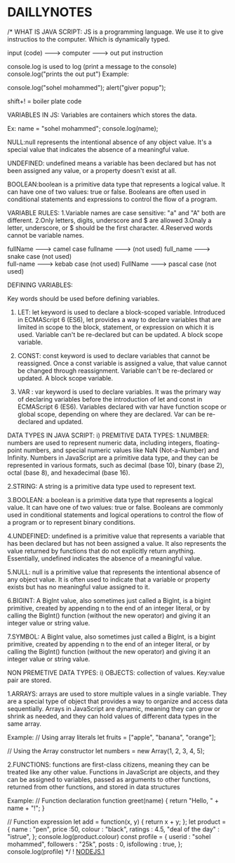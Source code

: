 # DAILLYNOTES
/*
WHAT IS JAVA SCRIPT: JS is a programming language. We use it to give instructios to the computer. Which is dynamically typed.

input (code) --->  computer ---> out put
instruction 

console.log is used to log (print a message to the console)
console.log("prints the out put")
Example:

console.log("sohel mohammed");
alert("giver popup");

shift+! = boiler plate code

VARIABLES IN JS: Variables are containers which stores the data.

Ex: name = "sohel mohammed";
console.log(name);

NULL:null represents the intentional absence of any object value. It's a special value that indicates the absence of a 
meaningful value.

UNDEFINED: undefined means a variable has been declared but has not been assigned any value, or a property doesn't exist at all.

BOOLEAN:boolean is a primitive data type that represents a logical value. It can have one of two values: true or false. Booleans
are often used in conditional statements and expressions to control the flow of a program.

VARIABLE RULES:
1.Variable names are case sensitive: "a"  and "A" both are different.
2.Only letters, digits, underscore and $ are allowed
3.Onaly a letter, underscore, or $ should be the first character.
4.Reserved words cannot be variable names.

fullName ---> camel case
fullname ---> (not used)
full_name ---> snake case (not used)  
full-name ---> kebab case (not used)
FullName ---> pascal case   (not used)

DEFINING VARIABLES:

Key words should be used before defining variables.

1. LET: let keyword is used to declare a block-scoped variable. Introduced in ECMAScript 6 (ES6), let provides a way to declare
variables that are limited in scope to the block, statement, or expression on which it is used. Variable can't be re-declared but
can be updated. A block scope variable.

2. CONST: const keyword is used to declare variables that cannot be reassigned. Once a const variable is assigned a value, that 
value cannot be changed through reassignment. Variable can't be re-declared or updated. A block scope variable.

3. VAR : var keyword is used to declare variables. It was the primary way of declaring variables before the introduction of let
and const in ECMAScript 6 (ES6). Variables declared with var have function scope or global scope, depending on where they are 
declared. Var can be re-declared and updated.

DATA TYPES IN JAVA SCRIPT:
i) PREMITIVE DATA TYPES:
1.NUMBER: numbers are used to represent numeric data, including integers, floating-point numbers, and special numeric values like
NaN (Not-a-Number) and Infinity. Numbers in JavaScript are a primitive data type, and they can be represented in various formats,
such as decimal (base 10), binary (base 2), octal (base 8), and hexadecimal (base 16).

2.STRING: A string is a primitive data type used to represent text.

3.BOOLEAN: a boolean is a primitive data type that represents a logical value. It can have one of two values: true or false.
Booleans are commonly used in conditional statements and logical operations to control the flow of a program or to represent
binary conditions.

4.UNDEFINED: undefined is a primitive value that represents a variable that has been declared but has not been assigned a value.
It also represents the value returned by functions that do not explicitly return anything. Essentially, undefined indicates the
absence of a meaningful value.

5.NULL: null is a primitive value that represents the intentional absence of any object value. It is often used to indicate that
a variable or property exists but has no meaningful value assigned to it.

6.BIGINT: A BigInt value, also sometimes just called a BigInt, is a bigint primitive, created by appending n to the end of an
integer literal, or by calling the BigInt() function (without the new operator) and giving it an integer value or string value.

7.SYMBOL: A BigInt value, also sometimes just called a BigInt, is a bigint primitive, created by appending n to the end of an
integer literal, or by calling the BigInt() function (without the new operator) and giving it an integer value or string value.

NON PREMETIVE DATA TYPES:
i) OBJECTS: collection of values. Key:value pair are stored.

1.ARRAYS: arrays are used to store multiple values in a single variable. They are a special type of object that provides a way
to organize and access data sequentially. Arrays in JavaScript are dynamic, meaning they can grow or shrink as needed, and they
can hold values of different data types in the same array.

Example:
// Using array literals
let fruits = ["apple", "banana", "orange"];

// Using the Array constructor
let numbers = new Array(1, 2, 3, 4, 5);



2.FUNCTIONS: functions are first-class citizens, meaning they can be treated like any other value. Functions in JavaScript are
objects, and they can be assigned to variables, passed as arguments to other functions, returned from other functions, and stored
in data structures

Example: // Function declaration
function greet(name) {
    return "Hello, " + name + "!";
}

// Function expression
let add = function(x, y) {
    return x + y;
};
let product = {
    name : "pen",
    price :50,
    colour : "black",
    ratings : 4.5,
    "deal of the day" : "istrue",
};
console.log(product.colour)
const profile = {
    userid : "sohel mohammed",
    followers : "25k",
    posts : 0,
    isfollowing : true,
};
console.log(profile)
*/
! [NODEJS.1](https://raw.githubusercontent.com/sohelmohammed0/DAILLYNOTES/7cabd187cdf6bd18e1ae38a0282f95584f8280d6/JAVA%20SCRIPT.png)
